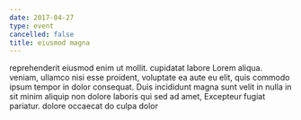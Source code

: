 ```yaml
---
date: 2017-04-27
type: event
cancelled: false
title: eiusmod magna
---
```

reprehenderit eiusmod enim ut mollit. cupidatat labore Lorem aliqua. veniam, ullamco nisi esse proident, voluptate ea aute eu elit, quis commodo ipsum tempor in dolor consequat. Duis incididunt magna sunt velit in nulla in sit minim aliquip non dolore laboris qui sed ad amet, Excepteur fugiat pariatur. dolore occaecat do culpa dolor